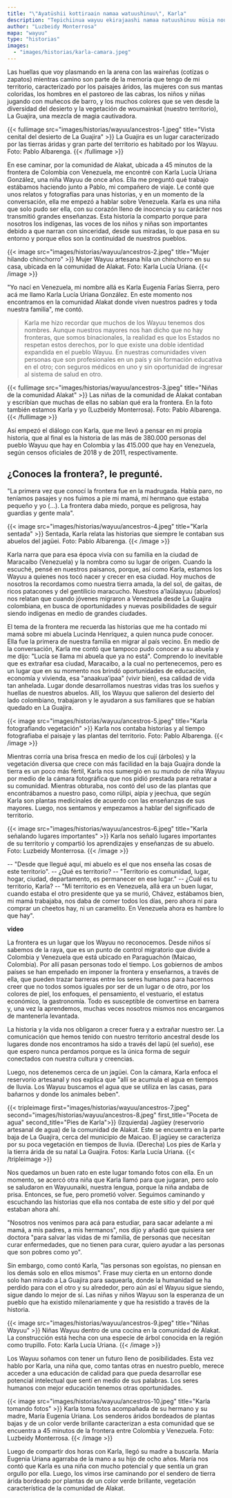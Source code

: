 ```yaml
---
title: "\"Ayatüshii kottiraain namaa watuushinuu\", Karla"
description: "Tepichiinua wayuu ekirajaashi namaa natuushinuu müsia noushinuu tü kasa alatakaa sulu’u woumain. Karla Lucía Uriana González süküjüinjatü suchukua jamüin saa’inrulujut otta tü kasa sülatirakaa Colombia sümaa Venezuela."
author: "Luzbeidy Monterrosa"
mapa: "wayuu"
type: "historias"
images:
  - "images/historias/karla-camara.jpeg"
---
```


Las huellas que voy plasmando en la arena con las waireñas (cotizas o zapatos) mientras camino son parte de la memoria que tengo de mi territorio, caracterizado por los paisajes áridos, las mujeres con sus mantas coloridas, los hombres en el pastoreo de las cabras, los niños y niñas jugando con muñecos de barro, y los muchos colores que se ven desde la diversidad del desierto y la vegetación de woumainkat (nuestro territorio), La Guajira, una mezcla de magia cautivadora.

{{< fullimage src="images/historias/wayuu/ancestros-1.jpeg" title="Vista cenital del desierto de La Guajira" >}}
La Guajira es un lugar caracterizado por las tierras áridas y gran parte del territorio es habitado por los Wayuu. Foto: Pablo Albarenga.
{{< /fullimage >}}

En ese caminar, por la comunidad de Alakat, ubicada a 45 minutos de la frontera de Colombia con Venezuela, me encontré con Karla Lucía Uriana González, una niña Wayuu de once años. Ella me preguntó qué trabajo estábamos haciendo junto a Pablo, mi compañero de viaje. Le conté que unos relatos y fotografías para unas historias, y en un momento de la conversación, ella me empezó a hablar sobre Venezuela. Karla es una niña que solo pudo ser ella, con su corazón lleno de inocencia y su carácter nos transmitió grandes enseñanzas. Esta historia la comparto porque para nosotros los indígenas, las voces de los niños y niñas son importantes debido a que narran con sinceridad, desde sus miradas, lo que pasa en su entorno y porque ellos son la continuidad de nuestros pueblos.

{{< image src="images/historias/wayuu/ancestros-2.jpeg" title="Mujer hilando chinchorro" >}}
Mujer Wayuu artesana hila un chinchorro en su casa, ubicada en la comunidad de Alakat. Foto: Karla Lucía Uriana.
{{< /image >}}

"Yo nací en Venezuela, mi nombre allá es Karla Eugenia Farías Sierra, pero acá me llamo Karla Lucía Uriana González. En este momento nos encontramos en la comunidad Alakat donde viven nuestros padres y toda nuestra familia", me contó.

> Karla me hizo recordar que muchos de los Wayuu tenemos dos nombres. Aunque nuestros mayores nos han dicho que no hay fronteras, que somos binacionales, la realidad es que los Estados no respetan estos derechos, por lo que existe una doble identidad expandida en el pueblo Wayuu. En nuestras comunidades viven personas que son profesionales en un país y sin formación educativa en el otro; con seguros médicos en uno y sin oportunidad de ingresar al sistema de salud en otro.

{{< fullimage src="images/historias/wayuu/ancestros-3.jpeg" title="Niñas de la comunidad Alakat" >}}
Las niñas de la comunidad de Alakat contaban y escribían que muchas de ellas no sabían qué era la frontera. En la foto también estamos Karla y yo (Luzbeidy Monterrosa). Foto: Pablo Albarenga.
{{< /fullimage >}}

Así empezó el diálogo con Karla, que me llevó a pensar en mi propia historia, que al final es la historia de las más de 380.000 personas del pueblo Wayuu que hay en Colombia y las 415.000 que hay en Venezuela, según censos oficiales de 2018 y de 2011, respectivamente.

## ¿Conoces la frontera?, le pregunté.

"La primera vez que conocí la frontera fue en la madrugada. Había paro, no teníamos pasajes y nos fuimos a pie mi mamá, mi hermano que estaba pequeño y yo (…). La frontera daba miedo, porque es peligrosa, hay guardias y gente mala".

{{< image src="images/historias/wayuu/ancestros-4.jpeg" title="Karla sentada" >}}
Sentada, Karla relata las historias que siempre le contaban sus abuelos del jagüei. Foto: Pablo Albarenga.
{{< /image >}}

Karla narra que para esa época vivía con su familia en la ciudad de Maracaibo (Venezuela) y la nombra como su lugar de origen. Cuando la escuché, pensé en nuestros paisanos, porque, así como Karla, estamos los Wayuu a quienes nos tocó nacer y crecer en esa ciudad. Hoy muchos de nosotros la recordamos como nuestra tierra amada, la del sol, de gaitas, de ricos patacones y del gentilicio maracucho. Nuestros a’laülaayuu (abuelos) nos relatan que cuando jóvenes migraron a Venezuela desde La Guajira colombiana, en busca de oportunidades y nuevas posibilidades de seguir siendo indígenas en medio de grandes ciudades.

El tema de la frontera me recuerda las historias que me ha contado mi mamá sobre mi abuela Lucinda Henríquez, a quien nunca pude conocer. Ella fue la primera de nuestra familia en migrar al país vecino. En medio de la conversación, Karla me contó que tampoco pudo conocer a su abuela y me dijo: "Lucía se llama mi abuela que ya no está". Comprendo lo inevitable que es extrañar esa ciudad, Maracaibo, a la cual no pertenecemos, pero es un lugar que en su momento nos brindó oportunidades de educación, economía y vivienda, esa "anaakua’ipaa" (vivir bien), esa calidad de vida tan anhelada. Lugar donde desarrollamos nuestras vidas tras los sueños y huellas de nuestros abuelos. Allí, los Wayuu que salieron del desierto del lado colombiano, trabajaron y le ayudaron a sus familiares que se habían quedado en La Guajira.

{{< image src="images/historias/wayuu/ancestros-5.jpeg" title="Karla fotografiando vegetación" >}}
Karla nos contaba historias y al tiempo fotografiaba el paisaje y las plantas del territorio. Foto: Pablo Albarenga.
{{< /image >}}

Mientras corría una brisa fresca en medio de los cují (árboles) y la vegetación diversa que crece con más facilidad en la baja Guajira donde la tierra es un poco más fértil, Karla nos sumergió en su mundo de niña Wayuu por medio de la cámara fotográfica que nos pidió prestada para retratar a su comunidad. Mientras obturaba, nos contó del uso de las plantas que encontrábamos a nuestro paso, como rülipi, aipia y jeechua, que según Karla son plantas medicinales de acuerdo con las enseñanzas de sus mayores. Luego, nos sentamos y empezamos a hablar del significado de territorio.

{{< image src="images/historias/wayuu/ancestros-6.jpeg" title="Karla señalando lugares importantes" >}}
Karla nos señaló lugares importantes de su territorio y compartió los aprendizajes y enseñanzas de su abuelo. Foto: Luzbeidy Monterrosa.
{{< /image >}}

-- "Desde que llegué aquí, mi abuelo es el que nos enseña las cosas de este territorio".
-- ¿Qué es territorio?
-- "Territorio es comunidad, lugar, hogar, ciudad, departamento, es permanecer en ese lugar."
-- ¿Cuál es tu territorio, Karla?
-- "Mi territorio es en Venezuela, allá era un buen lugar, cuando estaba el otro presidente que ya se murió, Chávez, estábamos bien, mi mamá trabajaba, nos daba de comer todos los días, pero ahora ni para comprar un cheetos hay, ni un caramelito. En Venezuela ahora es hambre lo que hay".

**video**

La frontera es un lugar que los Wayuu no reconocemos. Desde niños sí sabemos de la raya, que es un punto de control migratorio que divide a Colombia y Venezuela que está ubicado en Paraguachón (Maicao, Colombia). Por allí pasan personas todo el tiempo. Los gobiernos de ambos países se han empeñado en imponer la frontera y enseñarnos, a través de ella, que pueden trazar barreras entre los seres humanos para hacernos creer que no todos somos iguales por ser de un lugar o de otro, por los colores de piel, los enfoques, el pensamiento, el vestuario, el estatus económico, la gastronomía. Todo es susceptible de convertirse en barrera y, una vez la aprendemos, muchas veces nosotros mismos nos encargamos de mantenerla levantada.

La historia y la vida nos obligaron a crecer fuera y a extrañar nuestro ser. La comunicación que hemos tenido con nuestro territorio ancestral desde los lugares donde nos encontramos ha sido a través del lapü (el sueño), ese que espero nunca perdamos porque es la única forma de seguir conectados con nuestra cultura y creencias.

Luego, nos detenemos cerca de un jagüei. Con la cámara, Karla enfoca el reservorio artesanal y nos explica que "allí se acumula el agua en tiempos de lluvia. Los Wayuu buscamos el agua que se utiliza en las casas, para bañarnos y donde los animales beben".

{{< tripleimage first="images/historias/wayuu/ancestros-7.jpeg" second="images/historias/wayuu/ancestros-8.jpeg" first_title="Poceta de agua" second_title="Pies de Karla">}}
(Izquierda) Jagüey (reservorio artesanal de agua) de la comunidad de Alakat. Este se encuentra en la parte baja de La Guajira, cerca del municipio de Maicao. El jagüey se caracteriza por su poca vegetación en tiempos de lluvia. (Derecha) Los pies de Karla y la tierra árida de su natal La Guajira. Fotos: Karla Lucía Uriana.
{{< /tripleimage >}}

Nos quedamos un buen rato en este lugar tomando fotos con ella. En un momento, se acercó otra niña que Karla llamó para que jugaran, pero solo se saludaron en Wayuunaiki, nuestra lengua, porque la niña andaba de prisa. Entonces, se fue, pero prometió volver. Seguimos caminando y escuchando las historias que ella nos contaba de este sitio y del por qué estaban ahora ahí.

"Nosotros nos venimos para acá para estudiar, para sacar adelante a mi mamá, a mis padres, a mis hermanos", nos dijo y añadió que quisiera ser doctora "para salvar las vidas de mi familia, de personas que necesitan curar enfermedades, que no tienen para curar, quiero ayudar a las personas que son pobres como yo".

Sin embargo, como contó Karla, "las personas son egoístas, no piensan en los demás solo en ellos mismos". Frase muy cierta en un entorno donde solo han mirado a La Guajira para saquearla, donde la humanidad se ha perdido para con el otro y su alrededor, pero aún así el Wayuu sigue siendo, sigue dando lo mejor de sí. Las niñas y niños Wayuu son la esperanza de un pueblo que ha existido milenariamente y que ha resistido a través de la historia.

{{< image src="images/historias/wayuu/ancestros-9.jpeg" title="Niñas Wayuu" >}}
Niñas Wayuu dentro de una cocina en la comunidad de Alakat. La construcción está hecha con una especie de árbol conocida en la región como trupillo. Foto: Karla Lucía Uriana.
{{< /image >}}

Los Wayuu soñamos con tener un futuro lleno de posibilidades. Esta vez hablo por Karla, una niña que, como tantas otras en nuestro pueblo, merece acceder a una educación de calidad para que pueda desarrollar ese potencial intelectual que sentí en medio de sus palabras. Los seres humanos con mejor educación tenemos otras oportunidades.

{{< image src="images/historias/wayuu/ancestros-10.jpeg" title="Karla tomando fotos" >}}
Karla toma fotos acompañada de su hermano y su madre, María Eugenia Uriana. Los senderos áridos bordeados de plantas bajas y de un color verde brillante caracterizan a esta comunidad que se encuentra a 45 minutos de la frontera entre Colombia y Venezuela. Foto: Luzbeidy Monterrosa.
{{< /image >}}

Luego de compartir dos horas con Karla, llegó su madre a buscarla. María Eugenia Uriana agarraba de la mano a su hijo de ocho años. María nos contó que Karla es una niña con mucho potencial y que sentía un gran orgullo por ella. Luego, los vimos irse caminando por el sendero de tierra árida bordeado por plantas de un color verde brillante, vegetación característica de la comunidad de Alakat.
